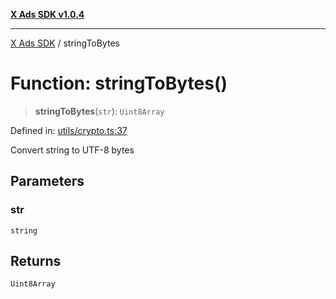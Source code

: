 [**X Ads SDK v1.0.4**](../README.md)

***

[X Ads SDK](../globals.md) / stringToBytes

# Function: stringToBytes()

> **stringToBytes**(`str`): `Uint8Array`

Defined in: [utils/crypto.ts:37](https://github.com/kage1020/x-ads-sdk/blob/main/src/utils/crypto.ts#L37)

Convert string to UTF-8 bytes

## Parameters

### str

`string`

## Returns

`Uint8Array`
